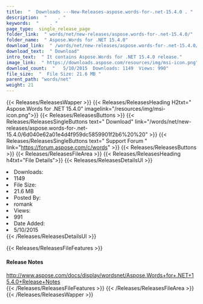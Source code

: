 ```yaml
---
title:  "  Downloads ---New-Releases-aspose.words-for-.net-15.4.0 . " 
description:  "    . " 
keywords:  "    . " 
page_type:  single_release_page
folder_link:  " words/net/new-releases/aspose.words-for-.net-15.4.0/"
folder_name:  " Aspose.Words for .NET 15.4.0"
download_link:  " /words/net/new-releases/aspose.words-for-.net-15.4.0/6d040e62a01e4d4f959dc5859901f2b6"
download_text:  " Download"
intro_text:  " It contains Aspose.Words for .NET 15.4.0 release."
image_link:  " https://downloads.aspose.com/resources/img/msi-icon.png"
download_count:  "   5/10/2015  Downloads: 1149  Views: 990"
file_size:  "  File Size: 21.6 MB "
parent_path: "words/net"
weight: 21 
---
```


{{< Releases/ReleasesWapper >}}
  {{< Releases/ReleasesHeading H2txt=" Aspose.Words for .NET 15.4.0" imagelink="/resources/img/msi-icon.png">}}
  {{< Releases/ReleasesButtons >}}
    {{< Releases/ReleasesSingleButtons text=" Download" link="/words/net/new-releases/aspose.words-for-.net-15.4.0/6d040e62a01e4d4f959dc5859901f2b6%20%20" >}}
    {{< Releases/ReleasesSingleButtons text=" Support Forum " link="https://forum.aspose.com/c/words" >}}
  {{< Releases/ReleasesButtons >}}
  {{< Releases/ReleasesFileArea >}}
    {{< Releases/ReleasesHeading h4txt="File Details">}}
    {{< Releases/ReleasesDetailsUl >}}
             <li>Downloads:</li><li>1149</li><li>File Size:</li><li>21.6 MB</li><li>Posted By:</li><li>romank</li><li>Views:</li><li>991</li><li>Date Added:</li><li>5/10/2015</li>
    {{< /Releases/ReleasesDetailsUl >}}

  {{< Releases/ReleasesFileFeatures >}}
      <h4>Release Notes</h4><div><a href="http://www.aspose.com/docs/display/wordsnet/Aspose.Words+for+.NET+15.4.0+Release+Notes">http://www.aspose.com/docs/display/wordsnet/Aspose.Words+for+.NET+15.4.0+Release+Notes</a></div>
  {{< /Releases/ReleasesFileFeatures >}}
 {{< /Releases/ReleasesFileArea >}}
{{< /Releases/ReleasesWapper >}}


